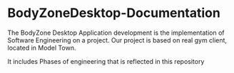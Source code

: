 # BodyZoneDesktop-Documentation
The BodyZone Desktop Application development is the implementation of Software Engineering on a project. Our project is based on real gym client, located in Model Town.

It includes Phases of engineering that is reflected in this repository
